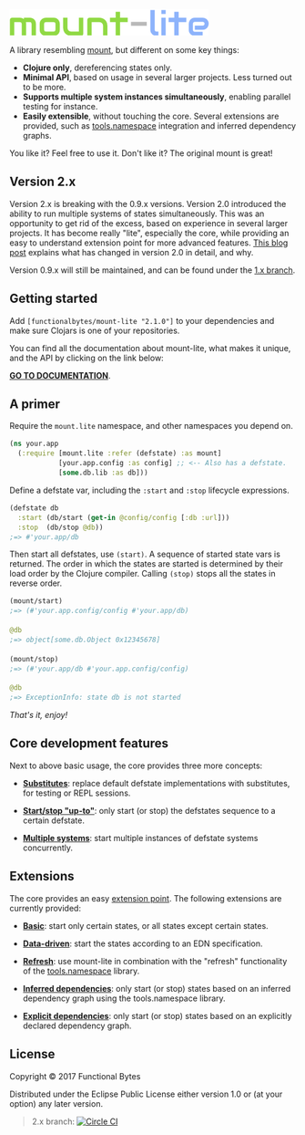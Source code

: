 ![logo](doc/logo.png)

A library resembling [mount](https://github.com/tolitius/mount), but different on some key things:

* **Clojure only**, dereferencing states only.
* **Minimal API**, based on usage in several larger projects. Less turned out to be more.
* **Supports multiple system instances simultaneously**, enabling parallel testing for instance.
* **Easily extensible**, without touching the core. Several extensions are provided, such as [tools.namespace](https://github.com/clojure/tools.namespace#reloading-code-usage) integration and inferred dependency graphs.

You like it? Feel free to use it. Don't like it? The original mount is great!

## Version 2.x

Version 2.x is breaking with the 0.9.x versions.
Version 2.0 introduced the ability to run multiple systems of states simultaneously.
This was an opportunity to get rid of the excess, based on experience in several larger projects.
It has become really "lite", especially the core, while providing an easy to understand extension point for more advanced features.
[This blog post](http://www.functionalbytes.nl/clojure/mount/mount-lite/2016/12/10/mount-lite-2.html) explains what has changed in version 2.0 in detail, and why.

Version 0.9.x will still be maintained, and can be found under the [1.x branch](https://github.com/aroemers/mount-lite/tree/1.x).

## Getting started

Add `[functionalbytes/mount-lite "2.1.0"]` to your dependencies and make sure Clojars is one of your repositories.

You can find all the documentation about mount-lite, what makes it unique, and the API by clicking on the link below:

[**GO TO DOCUMENTATION**](http://aroemers.github.io/mount-lite/index.html).

## A primer

Require the `mount.lite` namespace, and other namespaces you depend on.

```clj
(ns your.app
  (:require [mount.lite :refer (defstate) :as mount]
            [your.app.config :as config] ;; <-- Also has a defstate.
            [some.db.lib :as db]))
```

Define a defstate var, including the `:start` and `:stop` lifecycle expressions.

```clj
(defstate db
  :start (db/start (get-in @config/config [:db :url]))
  :stop  (db/stop @db))
;=> #'your.app/db
```

Then start all defstates, use `(start)`.
A sequence of started state vars is returned.
The order in which the states are started is determined by their load order by the Clojure compiler.
Calling `(stop)` stops all the states in reverse order.

```clj
(mount/start)
;=> (#'your.app.config/config #'your.app/db)

@db
;=> object[some.db.Object 0x12345678]

(mount/stop)
;=> (#'your.app/db #'your.app.config/config)

@db
;=> ExceptionInfo: state db is not started
```

*That's it, enjoy!*

## Core development features

Next to above basic usage, the core provides three more concepts:

- **[Substitutes](http://aroemers.github.io/mount-lite/02-substitutions.html)**: replace default defstate implementations with substitutes, for testing or REPL sessions.

- **[Start/stop "up-to"](http://aroemers.github.io/mount-lite/03-start-stop-options.html)**: only start (or stop) the defstates sequence to a certain defstate.

- **[Multiple systems](http://aroemers.github.io/mount-lite/04-systems-of-states.html)**: start multiple instances of defstate systems concurrently.

## Extensions

The core provides an easy [extension point](http://aroemers.github.io/mount-lite/05-extension-point.html).
The following extensions are currently provided:

- **[Basic](http://aroemers.github.io/mount-lite/mount.extensions.basic.html)**: start only certain states, or all states except certain states.

- **[Data-driven](http://aroemers.github.io/mount-lite/mount.extensions.data-driven.html)**: start the states according to an EDN specification.

- **[Refresh](http://www.functionalbytes.nl/mount-lite/mount.extensions.refresh.html)**: use mount-lite in combination with the "refresh" functionality of the [tools.namespace](https://github.com/clojure/tools.namespace#reloading-code-usage) library.

- **[Inferred dependencies](http://aroemers.github.io/mount-lite/mount.extensions.namespace-deps.html)**: only start (or stop) states based on an inferred dependency graph using the tools.namespace library.

- **[Explicit dependencies](http://aroemers.github.io/mount-lite/mount.extensions.explicit-deps.html)**: only start (or stop) states based on an explicitly declared dependency graph.

## License

Copyright © 2017 Functional Bytes

Distributed under the Eclipse Public License either version 1.0 or (at
your option) any later version.

> 2.x branch: [![Circle CI](https://circleci.com/gh/aroemers/mount-lite/tree/2.x.svg?style=svg)](https://circleci.com/gh/aroemers/mount-lite/tree/2.x)

